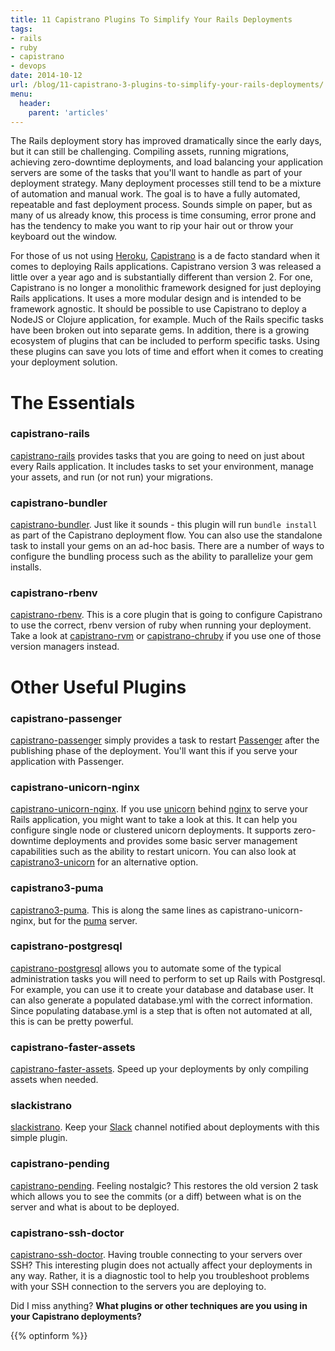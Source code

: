 ```yaml
---
title: 11 Capistrano Plugins To Simplify Your Rails Deployments
tags:
- rails
- ruby
- capistrano
- devops
date: 2014-10-12
url: /blog/11-capistrano-3-plugins-to-simplify-your-rails-deployments/
menu:
  header:
    parent: 'articles'
---
```


The Rails deployment story has improved dramatically since the early days, but it can still be challenging. Compiling assets, running migrations, achieving zero-downtime deployments, and load balancing your application servers are some of the tasks that you'll want to handle as part of your deployment strategy. Many deployment processes still tend to be a mixture of automation and manual work. The goal is to have a fully automated, repeatable and fast deployment process. Sounds simple on paper, but as many of us already know, this process is time consuming, error prone and has the tendency to make you want to rip your hair out or throw your keyboard out the window.

<!--more-->

For those of us not using [Heroku](https://www.heroku.com/), [Capistrano](http://capistranorb.com/) is a de facto standard when it comes to deploying Rails applications. Capistrano version 3 was released a little over a year ago and is substantially different than version 2. For one, Capistrano is no longer a monolithic framework designed for just deploying Rails applications. It uses a more modular design and is intended to be framework agnostic. It should be possible to use Capistrano to deploy a NodeJS or Clojure application, for example. Much of the Rails specific tasks have been broken out into separate gems. In addition, there is a growing ecosystem of plugins that can be included to perform specific tasks. Using these plugins can save you lots of time and effort when it comes to creating your deployment solution.

# The Essentials

### capistrano-rails

[capistrano-rails](https://github.com/capistrano/rails) provides tasks that you are going to need on just about every Rails application. It includes tasks to set your environment, manage your assets, and run (or not run) your migrations.

### capistrano-bundler

[capistrano-bundler](https://github.com/capistrano/bundler). Just like it sounds - this plugin will run `bundle install` as part of the Capistrano deployment flow. You can also use the standalone task to install your gems on an ad-hoc basis. There are a number of ways to configure the bundling process such as the ability to parallelize your gem installs.

### capistrano-rbenv

[capistrano-rbenv](https://github.com/capistrano/rbenv). This is a core plugin that is going to configure Capistrano to use the correct, rbenv version of ruby when running your deployment. Take a look at [capistrano-rvm](https://github.com/capistrano/rvm) or [capistrano-chruby](https://github.com/capistrano/chruby) if you use one of those version managers instead.

# Other Useful Plugins

### capistrano-passenger

[capistrano-passenger](https://github.com/capistrano/passenger) simply provides a task to restart [Passenger](https://www.phusionpassenger.com/) after the publishing phase of the deployment. You'll want this if you serve your application with Passenger.

### capistrano-unicorn-nginx

[capistrano-unicorn-nginx](https://github.com/capistrano-plugins/capistrano-unicorn-nginx). If you use [unicorn](http://unicorn.bogomips.org/) behind [nginx](http://nginx.com/) to serve your Rails application, you might want to take a look at this. It can help you configure single node or clustered unicorn deployments. It supports zero-downtime deployments and provides some basic server management capabilities such as the ability to restart unicorn. You can also look at  [capistrano3-unicorn](https://github.com/tablexi/capistrano3-unicorn) for an alternative option.

### capistrano3-puma

[capistrano3-puma](https://github.com/seuros/capistrano-puma). This is along the same lines as capistrano-unicorn-nginx, but for the [puma](http://puma.io/) server.

### capistrano-postgresql

[capistrano-postgresql](https://github.com/capistrano-plugins/capistrano-postgresql) allows you to automate some of the typical administration tasks you will need to perform to set up Rails with Postgresql. For example, you can use it to create your database and database user. It can also generate a populated database.yml with the correct information. Since populating database.yml is a step that is often not automated at all, this is can be pretty powerful.

### capistrano-faster-assets

[capistrano-faster-assets](https://github.com/capistrano-plugins/capistrano-faster-assets). Speed up your deployments by only compiling assets when needed.

### slackistrano

[slackistrano](https://github.com/supremegolf/slackistrano). Keep your [Slack](https://slack.com/) channel notified about deployments with this simple plugin.

### capistrano-pending

[capistrano-pending](https://github.com/a2ikm/capistrano-pending). Feeling nostalgic? This restores the old version 2 task which allows you to see the commits (or a diff) between what is on the server and what is about to be deployed.

### capistrano-ssh-doctor

[capistrano-ssh-doctor](https://github.com/capistrano-plugins/capistrano-ssh-doctor). Having trouble connecting to your servers over SSH? This interesting plugin does not actually affect your deployments in any way. Rather, it is a diagnostic tool to help you troubleshoot problems with your SSH connection to the servers you are deploying to.

Did I miss anything? **What plugins or other techniques are you using in your Capistrano deployments?**

{{% optinform %}}
